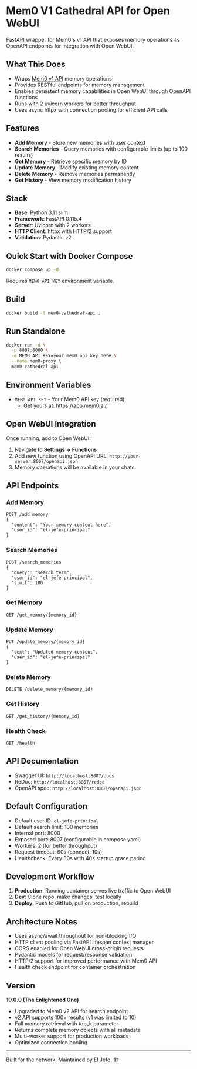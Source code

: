 # Mem0 V1 Cathedral API for Open WebUI

FastAPI wrapper for Mem0's v1 API that exposes memory operations as OpenAPI endpoints for integration with Open WebUI.

## What This Does

- Wraps [Mem0 v1 API](https://docs.mem0.ai) memory operations
- Provides RESTful endpoints for memory management
- Enables persistent memory capabilities in Open WebUI through OpenAPI functions
- Runs with 2 uvicorn workers for better throughput
- Uses async httpx with connection pooling for efficient API calls

## Features

- **Add Memory** - Store new memories with user context
- **Search Memories** - Query memories with configurable limits (up to 100 results)
- **Get Memory** - Retrieve specific memory by ID
- **Update Memory** - Modify existing memory content
- **Delete Memory** - Remove memories permanently
- **Get History** - View memory modification history

## Stack

- **Base**: Python 3.11 slim
- **Framework**: FastAPI 0.115.4
- **Server**: Uvicorn with 2 workers
- **HTTP Client**: httpx with HTTP/2 support
- **Validation**: Pydantic v2

## Quick Start with Docker Compose

```bash
docker compose up -d
```

Requires `MEM0_API_KEY` environment variable.

## Build

```bash
docker build -t mem0-cathedral-api .
```

## Run Standalone

```bash
docker run -d \
  -p 8007:8000 \
  -e MEM0_API_KEY=your_mem0_api_key_here \
  --name mem0-proxy \
  mem0-cathedral-api
```

## Environment Variables

- `MEM0_API_KEY` - Your Mem0 API key (required)
  - Get yours at: https://app.mem0.ai/

## Open WebUI Integration

Once running, add to Open WebUI:
1. Navigate to **Settings → Functions**
2. Add new function using OpenAPI URL: `http://your-server:8007/openapi.json`
3. Memory operations will be available in your chats

## API Endpoints

### Add Memory
```
POST /add_memory
{
  "content": "Your memory content here",
  "user_id": "el-jefe-principal"
}
```

### Search Memories
```
POST /search_memories
{
  "query": "search term",
  "user_id": "el-jefe-principal",
  "limit": 100
}
```

### Get Memory
```
GET /get_memory/{memory_id}
```

### Update Memory
```
PUT /update_memory/{memory_id}
{
  "text": "Updated memory content",
  "user_id": "el-jefe-principal"
}
```

### Delete Memory
```
DELETE /delete_memory/{memory_id}
```

### Get History
```
GET /get_history/{memory_id}
```

### Health Check
```
GET /health
```

## API Documentation

- Swagger UI: `http://localhost:8007/docs`
- ReDoc: `http://localhost:8007/redoc`
- OpenAPI spec: `http://localhost:8007/openapi.json`

## Default Configuration

- Default user ID: `el-jefe-principal`
- Default search limit: 100 memories
- Internal port: 8000
- Exposed port: 8007 (configurable in compose.yaml)
- Workers: 2 (for better throughput)
- Request timeout: 60s (connect: 10s)
- Healthcheck: Every 30s with 40s startup grace period

## Development Workflow

1. **Production**: Running container serves live traffic to Open WebUI
2. **Dev**: Clone repo, make changes, test locally
3. **Deploy**: Push to GitHub, pull on production, rebuild

## Architecture Notes

- Uses async/await throughout for non-blocking I/O
- HTTP client pooling via FastAPI lifespan context manager
- CORS enabled for Open WebUI cross-origin requests
- Pydantic models for request/response validation
- HTTP/2 support for improved performance with Mem0 API
- Health check endpoint for container orchestration

## Version

**10.0.0 (The Enlightened One)**
- Upgraded to Mem0 v2 API for search endpoint
- v2 API supports 100+ results (v1 was limited to 10)
- Full memory retrieval with top_k parameter
- Returns complete memory objects with all metadata
- Multi-worker support for production workloads
- Optimized connection pooling

---

Built for the network. Maintained by El Jefe. 🏗️